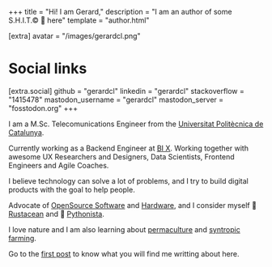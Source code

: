 +++
title = "Hi! I am Gerard,"
description = "I am an author of some S.H.I.T.© 💩 here"
template = "author.html"

[extra]
avatar = "/images/gerardcl.png"

# Social links
[extra.social]
github = "gerardcl"
linkedin = "gerardcl"
stackoverflow = "1415478"
mastodon_username = "gerardcl"
mastodon_server = "fosstodon.org"
+++

I am a M.Sc. Telecomunications Engineer from the [Universitat Politècnica de Catalunya](https://www.upc.edu/).

Currently working as a Backend Engineer at [BI X](https://www.bix-digital.com). Working together with awesome UX Researchers and Designers, Data Scientists, Frontend Engineers and Agile Coaches.

I believe technology can solve a lot of problems, and I try to build digital products with the goal to help people.

Advocate of [OpenSource Software](https://en.wikipedia.org/wiki/Open-source_software) and [Hardware](https://en.wikipedia.org/wiki/Open-source_hardware), and I consider myself 🦀 [Rustacean](https://www.rust-lang.org/) and 🐍 [Pythonista](https://www.python.org/).

I love nature and I am also learning about [permaculture](https://en.wikipedia.org/wiki/Permaculture) and [syntropic farming](https://en.wikipedia.org/wiki/Ernst_G%C3%B6tsch).

Go to the [first post](/posts/the-first-post) to know what you will find me writting about here.
